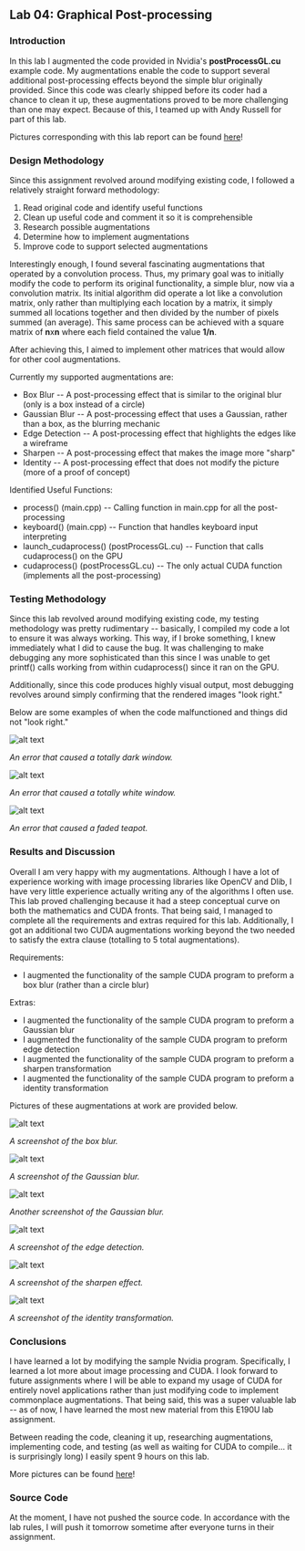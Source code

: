 ## Lab 04: Graphical Post-processing

### Introduction
In this lab I augmented the code provided in Nvidia's **postProcessGL.cu** example code. My augmentations enable the code to 
support several additional post-processing effects beyond the simple blur originally provided. Since this code was clearly
shipped before its coder had a chance to clean it up, these augmentations proved to be more challenging than one may expect.
Because of this, I teamed up with Andy Russell for part of this lab. 

Pictures corresponding with this lab report can be found [here](https://github.com/afishberg/e190/tree/master/lab04_pictures)!

### Design Methodology
Since this assignment revolved around modifying existing code, I followed a relatively straight forward methodology:
1.   Read original code and identify useful functions
2.   Clean up useful code and comment it so it is comprehensible
3.   Research possible augmentations
4.   Determine how to implement augmentations
5.   Improve code to support selected augmentations

Interestingly enough, I found several fascinating augmentations that operated by a convolution process. Thus, my primary
goal was to initially modify the code to perform its original functionality, a simple blur, now via a convolution matrix.
Its initial algorithm did operate a lot like a convolution matrix, only rather than multiplying each location by a matrix,
it simply summed all locations together and then divided by the number of pixels summed (an average). This same process can
be achieved with a square matrix of **n**x**n** where each field contained the value **1/n**.

After achieving this, I aimed to implement other matrices that would allow for other cool augmentations.

Currently my supported augmentations are:
*   Box Blur -- A post-processing effect that is similar to the original blur (only is a box instead of a circle)
*   Gaussian Blur -- A post-processing effect that uses a Gaussian, rather than a box, as the blurring mechanic
*   Edge Detection -- A post-processing effect that highlights the edges like a wireframe
*   Sharpen -- A post-processing effect that makes the image more "sharp"
*   Identity -- A post-processing effect that does not modify the picture (more of a proof of concept)

Identified Useful Functions:
*   process() (main.cpp) -- Calling function in main.cpp for all the post-processing
*   keyboard() (main.cpp) -- Function that handles keyboard input interpreting
*   launch_cudaprocess() (postProcessGL.cu) -- Function that calls cudaprocess() on the GPU
*   cudaprocess() (postProcessGL.cu) -- The only actual CUDA function (implements all the post-processing)


### Testing Methodology
Since this lab revolved around modifying existing code, my testing methodology was pretty rudimentary -- basically, I 
compiled my code a lot to ensure it was always working. This way, if I broke something, I knew immediately what I did to
cause the bug. It was challenging to make debugging any more sophisticated than this since I was unable to get printf()
calls working from within cudaprocess() since it ran on the GPU.

Additionally, since this code produces highly visual output, most debugging revolves around simply confirming that the
rendered images "look right."

Below are some examples of when the code malfunctioned and things did not "look right."

![alt text](https://raw.githubusercontent.com/afishberg/e190/master/lab04_pictures/malfunction_dark.png "An error that caused a totally dark window.")

*An error that caused a totally dark window.*


![alt text](https://raw.githubusercontent.com/afishberg/e190/master/lab04_pictures/malfunction_white.png "An error that caused a totally white window.")

*An error that caused a totally white window.*

![alt text](https://raw.githubusercontent.com/afishberg/e190/master/lab04_pictures/malfunction_teapot.png "An error that caused a faded teapot.")

*An error that caused a faded teapot.*

### Results and Discussion
Overall I am very happy with my augmentations. Although I have a lot of experience working with image processing libraries
like OpenCV and Dlib, I have very little experience actually writing any of the algorithms I often use. This lab proved
challenging because it had a steep conceptual curve on both the mathematics and CUDA fronts. That being said, I managed
to complete all the requirements and extras required for this lab. Additionally, I got an additional two CUDA augmentations
working beyond the two needed to satisfy the extra clause (totalling to 5 total augmentations).

Requirements:
- I augmented the functionality of the sample CUDA program to preform a box blur (rather than a circle blur)

Extras:
- I augmented the functionality of the sample CUDA program to preform a Gaussian blur
- I augmented the functionality of the sample CUDA program to preform edge detection
- I augmented the functionality of the sample CUDA program to preform a sharpen transformation
- I augmented the functionality of the sample CUDA program to preform a identity transformation

Pictures of these augmentations at work are provided below.

![alt text](https://raw.githubusercontent.com/afishberg/e190/master/lab04_pictures/box.png "A screenshot of the box blur.")

*A screenshot of the box blur.*

![alt text](https://raw.githubusercontent.com/afishberg/e190/master/lab04_pictures/gaussian.png "A screenshot of the Gaussian blur.")

*A screenshot of the Gaussian blur.*

![alt text](https://raw.githubusercontent.com/afishberg/e190/master/lab04_pictures/gaussian2.png "Another screenshot of the Gaussian blur.")

*Another screenshot of the Gaussian blur.*

![alt text](https://raw.githubusercontent.com/afishberg/e190/master/lab04_pictures/edgedetect.png "A screenshot of the edge detection.")

*A screenshot of the edge detection.*

![alt text](https://raw.githubusercontent.com/afishberg/e190/master/lab04_pictures/sharpen.png "A screenshot of the sharpen effect.")

*A screenshot of the sharpen effect.*

![alt text](https://raw.githubusercontent.com/afishberg/e190/master/lab04_pictures/identity.png "A screenshot of the identity transformation.")

*A screenshot of the identity transformation.*

### Conclusions
I have learned a lot by modifying the sample Nvidia program. Specifically, I learned a lot more about image processing and
CUDA. I look forward to future assignments where I will be able to expand my usage of CUDA for entirely novel applications
rather than just modifying code to implement commonplace augmentations. That being said, this was a super valuable lab -- as
of now, I have learned the most new material from this E190U lab assignment.

Between reading the code, cleaning it up, researching augmentations, implementing code, and testing (as well as waiting
for CUDA to compile... it is surprisingly long) I easily spent 9 hours on this lab.

More pictures can be found [here](https://github.com/afishberg/e190/tree/master/lab04_pictures)!


### Source Code
At the moment, I have not pushed the source code. In accordance with the lab rules, I will push it tomorrow sometime after
everyone turns in their assignment.
